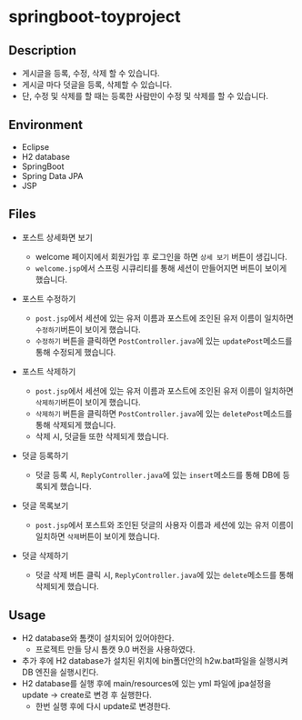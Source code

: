 # springboot-toyproject

## Description  
- 게시글을 등록, 수정, 삭제 할 수 있습니다.
- 게시글 마다 덧글을 등록, 삭제할 수 있습니다.
- 단, 수정 및 삭제를 할 때는 등록한 사람만이 수정 및 삭제를 할 수 있습니다.

## Environment
- Eclipse
- H2 database
- SpringBoot
- Spring Data JPA
- JSP

## Files
- 포스트 상세화면 보기
  - welcome 페이지에서 회원가입 후 로그인을 하면 `상세 보기` 버튼이 생깁니다.
  - `welcome.jsp`에서 스프링 시큐리티를 통해 세션이 만들어지면 버튼이 보이게 했습니다.

- 포스트 수정하기
  - `post.jsp`에서 세션에 있는 유저 이름과 포스트에 조인된 유저 이름이 일치하면 `수정하기`버튼이 보이게 했습니다.
  - `수정하기` 버튼을 클릭하면 `PostController.java`에 있는 `updatePost`메소드를 통해 수정되게 했습니다.  

- 포스트 삭제하기
  - `post.jsp`에서 세션에 있는 유저 이름과 포스트에 조인된 유저 이름이 일치하면 `삭제하기`버튼이 보이게 했습니다.
  - `삭제하기` 버튼을 클릭하면 `PostController.java`에 있는 `deletePost`메소드를 통해 삭제되게 했습니다.
  - 삭제 시, 덧글들 또한 삭제되게 했습니다.

- 덧글 등록하기
  - 덧글 등록 시, `ReplyController.java`에 있는 `insert`메소드를 통해 DB에 등록되게 했습니다.

- 덧글 목록보기
  - `post.jsp`에서 포스트와 조인된 덧글의 사용자 이름과 세션에 있는 유저 이름이 일치하면 `삭제`버튼이 보이게 했습니다.

- 덧글 삭제하기
  - 덧글 삭제 버튼 클릭 시, `ReplyController.java`에 있는 `delete`메소드를 통해 삭제되게 했습니다.

## Usage
- H2 database와 톰캣이 설치되어 있어야한다.
  - 프로젝트 만들 당시 톰캣 9.0 버전을 사용하였다.
- 추가 후에 H2 database가 설치된 위치에 bin폴더안의 h2w.bat파일을 실행시켜 DB 엔진을 실행시킨다.
- H2 database를 실행 후에 main/resources에 있는 yml 파일에 jpa설정을 update -> create로 변경 후 실행한다.
  - 한번 실행 후에 다시 update로 변경한다.
